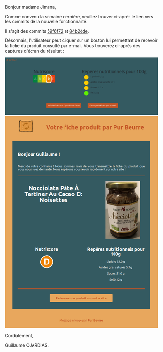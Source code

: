Bonjour madame Jimena,

Comme convenu la semaine dernière, veuillez trouver ci-après le lien vers les commits de la nouvelle fonctionnalité.

Il s'agit des commits [59f6f72](https://github.com/GuillaumeOj/P11-AddAFeature/commit/59f6f7260932de94e0e64134d44642133977241b) et [84b2dde](https://github.com/GuillaumeOj/P11-AddAFeature/commit/84b2dde8f1f6dceb9cbc62b7005de7795fd00cc7).

Désormais, l'utilisateur peut cliquer sur un bouton lui permettant de recevoir la fiche du produit consulté par e-mail.
Vous trouverez ci-après des captures d'écran du résultat :

![Fiche produit](./P11_04_Emails_capture_interface_fiche_produit.png)
![E-mail produit](./P11_05_Emails_exemple_fiche_produit_email.png)

Cordialement,

Guillaume OJARDIAS.
